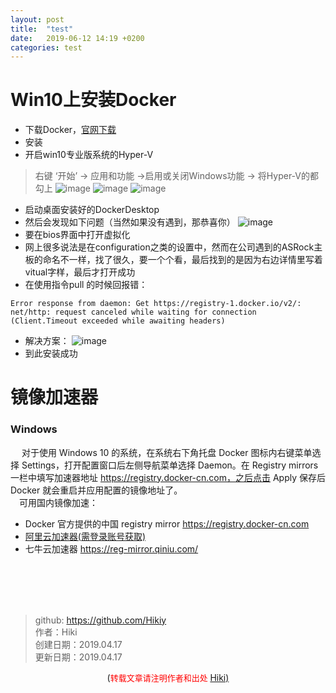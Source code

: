 ```yaml
---
layout: post
title:  "test"
date:   2019-06-12 14:19 +0200
categories: test 
---
```

# Win10上安装Docker  
- 下载Docker，[官网下载](https://www.docker.com/get-started)
- 安装
- 开启win10专业版系统的Hyper-V
>右键 ‘开始’ -> 应用和功能 ->启用或关闭Windows功能 -> 将Hyper-V的都勾上
>![image](https://note.youdao.com/yws/public/resource/2c26474e768cbdac36ea44fafdbd1946/xmlnote/366430551A374AD5AFEA2745B5E0087F/13445)
>![image](https://note.youdao.com/yws/public/resource/2c26474e768cbdac36ea44fafdbd1946/xmlnote/E1470E37ECFF4E9195B2BB8A247488F7/13447)
>![image](https://note.youdao.com/yws/public/resource/2c26474e768cbdac36ea44fafdbd1946/xmlnote/4C5862E5752E48628B2568D89F01E576/13449)

- 启动桌面安装好的DockerDesktop
- 然后会发现如下问题（当然如果没有遇到，那恭喜你）
![image](https://note.youdao.com/yws/public/resource/2c26474e768cbdac36ea44fafdbd1946/xmlnote/DE54EFB238204166AB79E5C5D4CA4B93/13470)
- 要在bios界面中打开虚拟化
- 网上很多说法是在configuration之类的设置中，然而在公司遇到的ASRock主板的命名不一样，找了很久，要一个个看，最后找到的是因为右边详情里写着vitual字样，最后才打开成功
- 在使用指令pull 的时候回报错：
```
Error response from daemon: Get https://registry-1.docker.io/v2/: net/http: request canceled while waiting for connection (Client.Timeout exceeded while awaiting headers)
```
- 解决方案：
![image](https://note.youdao.com/yws/public/resource/2c26474e768cbdac36ea44fafdbd1946/xmlnote/7373C170EF96495ABC8D77BC5E29A624/13520)
- 到此安装成功
# 镜像加速器

### Windows
&emsp; 对于使用 Windows 10 的系统，在系统右下角托盘 Docker 图标内右键菜单选择 Settings，打开配置窗口后左侧导航菜单选择 Daemon。在 Registry mirrors 一栏中填写加速器地址 https://registry.docker-cn.com，之后点击 Apply 保存后 Docker 就会重启并应用配置的镜像地址了。   
&emsp;可用国内镜像加速：
- Docker 官方提供的中国 registry mirror https://registry.docker-cn.com
- [阿里云加速器(需登录账号获取)](https://cr.console.aliyun.com/cn-hangzhou/mirrors)
- 七牛云加速器 https://reg-mirror.qiniu.com/

<br /><br /><br /><br />
> github: https://github.com/Hikiy  
> 作者：Hiki  
> 创建日期：2019.04.17  
> 更新日期：2019.04.17

<center>(<font color=red size=2>转载文章请注明作者和出处 </font><a href="https://github.com/Hikiy">Hiki)</a></center>  